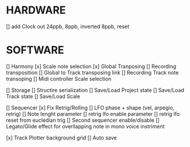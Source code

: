 # HARDWARE 
[] add Clock out 24ppb, 8ppb, inverted 8ppb, reset

# SOFTWARE
[] Harmony
  [x] Scale note selection
  [x] Global Tranposing
    [] Recording transposition
  [] Global to Track transposing link
  [] Recording Track note transoping 
  [] Midi controller Scale selection

[] Storage
  [] Structire serialization
  [] Save/Load Project state
  [] Save/Load Track state
  [] Save/Load Scale 

[] Sequencer 
  [x] Fix Retrig/Rolling 
  [] LFO phase + shape (vel, arpegio, retrig)
  [] Note lenght parameter
  [] retrig lfo enable parameter
  [] retrig lfo reset from eucledian trig
  [] Second sequencer enable/disable
  [] Legato/Glide effect for overllapping note in mono voice instriment

[x] Track Plotter background grid
[] Auto save